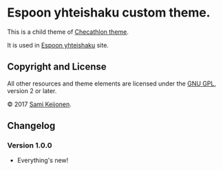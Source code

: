 # Espoon yhteishaku custom theme.

This is a child theme of [Checathlon theme](https://foxland.fi/downloads/checahtlon/).

It is used in [Espoon yhteishaku](http://espoonyhteishaku.fi/) site.

## Copyright and License

All other resources and theme elements are licensed under the [GNU GPL](http://www.gnu.org/licenses/old-licenses/gpl-2.0.html), version 2 or later.

&copy; 2017 [Sami Keijonen](https://foxland.fi/).

## Changelog

### Version 1.0.0

* Everything's new!
